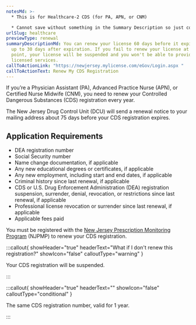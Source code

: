 ```yaml
---
notesMd: >-
  * This is for Healthcare-2 CDS (for PA, APN, or CNM)

  * Cannot save without something in the Summary Description so just copied/pasted the static content that already goes there
urlSlug: healthcare
previewType: renewal
summaryDescriptionMd: You can renew your license 60 days before it expires and
  up to 30 days after expiration. If you fail to renew your license at this
  point, your license will be suspended and you won't be able to provide your
  licensed services.
callToActionLink: "https://newjersey.mylicense.com/eGov/Login.aspx "
callToActionText: Renew My CDS Registration
---
```

If you’re a Physician Assistant (PA), Advanced Practice Nurse (APN), or Certified Nurse Midwife (CNM), you need to renew your Controlled Dangerous Substances (CDS) registration every year. 

The New Jersey Drug Control Unit (DCU) will send a renewal notice to your mailing address about 75 days before your CDS registration expires.

## Application Requirements

* DEA registration number 
* Social Security number 
* Name change documentation, if applicable
* Any new educational degrees or certificates, if applicable 
* Any new employment, including start and end dates, if applicable 
* Criminal history since last renewal, if applicable
* CDS or U.S. Drug Enforcement Administration (DEA) registration suspension, surrender, denial, revocation, or restrictions since last renewal, if applicable 
* Professional license revocation or surrender since last renewal, if applicable
* Applicable fees paid

You must be registered with the [New Jersey Prescription Monitoring Program](https://www.njconsumeraffairs.gov/pmp/Pages/register.aspx) (NJPMP) to renew your CDS registration.

:::callout{ showHeader="true" headerText="What if I don't renew this registration?" showIcon="false" calloutType="warning" }

Your CDS registration will be suspended.

:::

:::callout{ showHeader="true" headerText="" showIcon="false" calloutType="conditional" }

The same CDS registration number, valid for 1 year.

:::